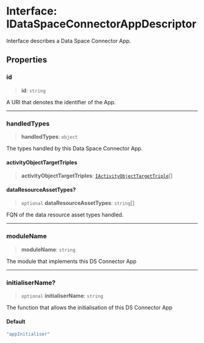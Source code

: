 # Interface: IDataSpaceConnectorAppDescriptor

Interface describes a Data Space Connector App.

## Properties

### id

> **id**: `string`

A URI that denotes the identifier of the App.

***

### handledTypes

> **handledTypes**: `object`

The types handled by this Data Space Connector App.

#### activityObjectTargetTriples

> **activityObjectTargetTriples**: [`IActivityObjectTargetTriple`](IActivityObjectTargetTriple.md)[]

#### dataResourceAssetTypes?

> `optional` **dataResourceAssetTypes**: `string`[]

FQN of the data resource asset types handled.

***

### moduleName

> **moduleName**: `string`

The module that implements this DS Connector App

***

### initialiserName?

> `optional` **initialiserName**: `string`

The function that allows the initialisation of this DS Connector App

#### Default

```ts
"appInitialiser"
```

